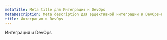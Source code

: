 ```yaml
---
metaTitle: Meta title для Интеграция и DevOps
metaDescription: Meta description для эффективной интеграции и DevOps-практик
title: Интеграция и DevOps
---
```

Интеграция и DevOps